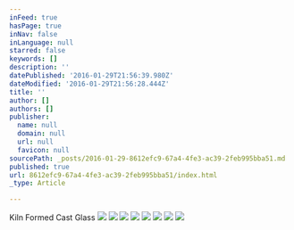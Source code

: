 ```yaml
---
inFeed: true
hasPage: true
inNav: false
inLanguage: null
starred: false
keywords: []
description: ''
datePublished: '2016-01-29T21:56:39.980Z'
dateModified: '2016-01-29T21:56:28.444Z'
title: ''
author: []
authors: []
publisher:
  name: null
  domain: null
  url: null
  favicon: null
sourcePath: _posts/2016-01-29-8612efc9-67a4-4fe3-ac39-2feb995bba51.md
published: true
url: 8612efc9-67a4-4fe3-ac39-2feb995bba51/index.html
_type: Article

---
```

Kiln Formed Cast Glass
![](https://the-grid-user-content.s3-us-west-2.amazonaws.com/c9ceb35b-adcc-4932-a97e-68f5eada9108.JPG)
![](https://the-grid-user-content.s3-us-west-2.amazonaws.com/d095fb6f-7a21-4f84-95f1-79412c8062eb.jpg)
![](https://the-grid-user-content.s3-us-west-2.amazonaws.com/4220668d-ad62-4eba-a315-be78317f23d3.jpg)
![](https://the-grid-user-content.s3-us-west-2.amazonaws.com/0e29faf8-6822-4b6a-a650-260938c5c8ef.JPG)
![](https://the-grid-user-content.s3-us-west-2.amazonaws.com/14104917-52af-4265-9a17-7ef92fec478c.JPG)
![](https://the-grid-user-content.s3-us-west-2.amazonaws.com/4ea9e04a-8d86-4154-99c6-1902dfa08477.JPG)
![](https://the-grid-user-content.s3-us-west-2.amazonaws.com/acd26253-516f-4bac-875d-c3a25a1eb474.jpg)
![](https://the-grid-user-content.s3-us-west-2.amazonaws.com/e1549df1-611e-437f-9463-10b5aba7d0db.jpg)